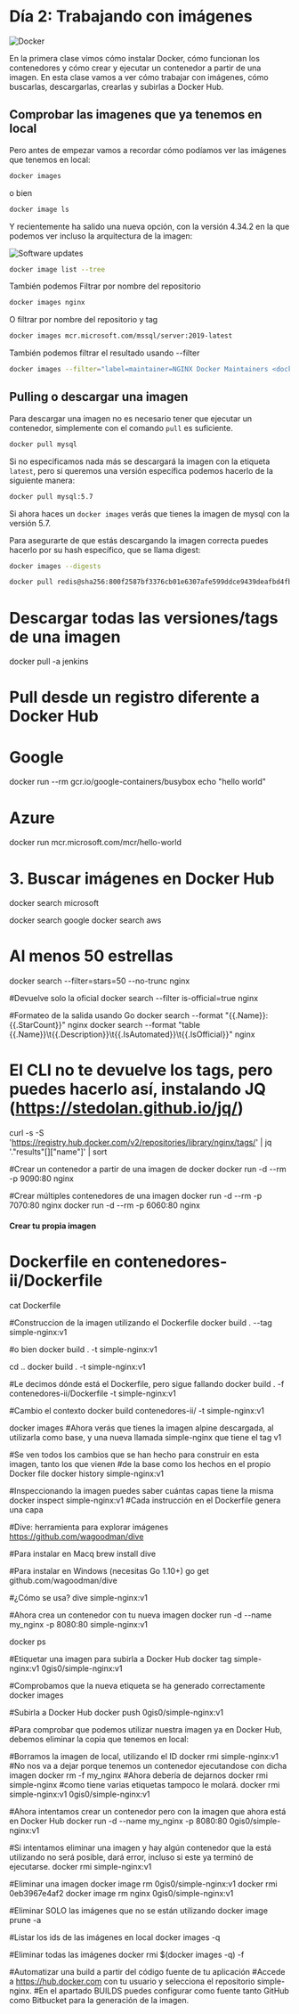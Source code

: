 # Día 2: Trabajando con imágenes

![Docker](imagenes/Trabajando%20con%20imagenes%20de%20Docker.jpeg)


En la primera clase vimos cómo instalar Docker, cómo funcionan los contenedores y cómo crear y ejecutar un contenedor a partir de una imagen. En esta clase vamos a ver cómo trabajar con imágenes, cómo buscarlas, descargarlas, crearlas y subirlas a Docker Hub.

## Comprobar las imagenes que ya tenemos en local

Pero antes de empezar vamos a recordar cómo podíamos ver las imágenes que tenemos en local:

```bash
docker images
```

o bien

```bash
docker image ls
```

Y recientemente ha salido una nueva opción, con la versión 4.34.2 en la que podemos ver incluso la arquitectura de la imagen:

![Software updates](imagenes/Software%20updates%20de%20Docker%204.34.2.png)

```bash
docker image list --tree
```

También podemos Filtrar por nombre del repositorio

```bash
docker images nginx
```

O filtrar por nombre del repositorio y tag

```bash
docker images mcr.microsoft.com/mssql/server:2019-latest
```

También podemos filtrar el resultado usando --filter

```bash
docker images --filter="label=maintainer=NGINX Docker Maintainers <docker-maint@nginx.com>"
```

## Pulling o descargar una imagen

Para descargar una imagen no es necesario tener que ejecutar un contenedor, simplemente con el comando `pull` es suficiente.

```bash
docker pull mysql
```

Si no especificamos nada más se descargará la imagen con la etiqueta `latest`, pero si queremos una versión específica podemos hacerlo de la siguiente manera:

```bash
docker pull mysql:5.7
```
Si ahora haces un `docker images` verás que tienes la imagen de mysql con la versión 5.7.

Para asegurarte de que estás descargando la imagen correcta puedes hacerlo por su hash específico, que se llama digest:

```bash
docker images --digests
```

```bash
docker pull redis@sha256:800f2587bf3376cb01e6307afe599ddce9439deafbd4fb8562829da96085c9c5
```

# Descargar todas las versiones/tags de una imagen

docker pull -a jenkins

# Pull desde un registro diferente a Docker Hub

# Google

docker run --rm gcr.io/google-containers/busybox echo "hello world"

# Azure

docker run mcr.microsoft.com/mcr/hello-world

# 3. Buscar imágenes en Docker Hub

docker search microsoft

docker search google
docker search aws

# Al menos 50 estrellas

docker search --filter=stars=50 --no-trunc nginx

#Devuelve solo la oficial
docker search --filter is-official=true nginx

#Formateo de la salida usando Go
docker search --format "{{.Name}}: {{.StarCount}}" nginx
docker search --format "table {{.Name}}\t{{.Description}}\t{{.IsAutomated}}\t{{.IsOfficial}}" nginx

# El CLI no te devuelve los tags, pero puedes hacerlo así, instalando JQ (https://stedolan.github.io/jq/)

curl -s -S 'https://registry.hub.docker.com/v2/repositories/library/nginx/tags/' | jq '."results"[]["name"]' | sort

#Crear un contenedor a partir de una imagen de docker
docker run -d --rm -p 9090:80 nginx

#Crear múltiples contenedores de una imagen
docker run -d --rm -p 7070:80 nginx
docker run -d --rm -p 6060:80 nginx

#### Crear tu propia imagen

# Dockerfile en contenedores-ii/Dockerfile

cat Dockerfile

#Construccion de la imagen utilizando el Dockerfile
docker build . --tag simple-nginx:v1

#o bien
docker build . -t simple-nginx:v1

cd ..
docker build . -t simple-nginx:v1

#Le decimos dónde está el Dockerfile, pero sigue fallando
docker build . -f contenedores-ii/Dockerfile -t simple-nginx:v1

#Cambio el contexto
docker build contenedores-ii/ -t simple-nginx:v1

docker images
#Ahora verás que tienes la imagen alpine descargada, al utilizarla como base, y una nueva llamada simple-nginx que tiene el tag v1

#Se ven todos los cambios que se han hecho para construir en esta imagen, tanto los que vienen
#de la base como los hechos en el propio Docker file
docker history simple-nginx:v1

#Inspeccionando la imagen puedes saber cuántas capas tiene la misma
docker inspect simple-nginx:v1
#Cada instrucción en el Dockerfile genera una capa

#Dive: herramienta para explorar imágenes
https://github.com/wagoodman/dive

#Para instalar en Macq
brew install dive

#Para instalar en Windows (necesitas Go 1.10+)
go get github.com/wagoodman/dive

#¿Cómo se usa?
dive simple-nginx:v1

#Ahora crea un contenedor con tu nueva imagen
docker run -d --name my_nginx -p 8080:80 simple-nginx:v1

docker ps

#Etiquetar una imagen para subirla a Docker Hub
docker tag simple-nginx:v1 0gis0/simple-nginx:v1

#Comprobamos que la nueva etiqueta se ha generado correctamente
docker images

#Subirla a Docker Hub
docker push 0gis0/simple-nginx:v1

#Para comprobar que podemos utilizar nuestra imagen ya en Docker Hub, debemos eliminar la copia que tenemos en local:

#Borramos la imagen de local, utilizando el ID
docker rmi simple-nginx:v1
#No nos va a dejar porque tenemos un contenedor ejecutandose con dicha imagen
docker rm -f my_nginx
#Ahora debería de dejarnos
docker rmi simple-nginx #como tiene varias etiquetas tampoco le molará.
docker rmi simple-nginx:v1 0gis0/simple-nginx:v1

#Ahora intentamos crear un contenedor pero con la imagen que ahora está en Docker Hub
docker run -d --name my_nginx -p 8080:80 0gis0/simple-nginx:v1

#Si intentamos eliminar una imagen y hay algún contenedor que la está utilizando no será posible, dará error, incluso si este ya terminó de ejecutarse.
docker rmi simple-nginx:v1

#Eliminar una imagen
docker image rm 0gis0/simple-nginx:v1
docker rmi 0eb3967e4af2
docker image rm nginx 0gis0/simple-nginx:v1

#Eliminar SOLO las imágenes que no se están utilizando
docker image prune -a

#Listar los ids de las imágenes en local
docker images -q

#Eliminar todas las imágenes
docker rmi $(docker images -q) -f

#Automatizar una build a partir del código fuente de tu aplicación
#Accede a https://hub.docker.com con tu usuario y selecciona el repositorio simple-nginx.
#En el apartado BUILDS puedes configurar como fuente tanto GitHub como Bitbucket para la generación de la imagen.
